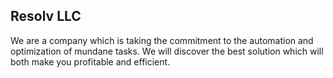 ## Resolv LLC ##
We are a company which is taking the commitment to the automation and optimization of mundane tasks. We will discover the best solution which will both make you profitable and efficient. 
